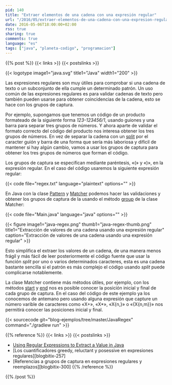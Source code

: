 ```yaml
---
pid: 140
title: "Extraer elementos de una cadena con una expresión regular"
url: "/2016/05/extraer-elementos-de-una-cadena-con-una-expresion-regular/"
date: 2016-05-06T18:00:00+02:00
rss: true
sharing: true
comments: true
language: "es"
tags: ["java", "planeta-codigo", "programacion"]
---
```


{{% post %}}
{{< links >}}
{{< postslinks >}}

{{< logotype image1="java.svg" title1="Java" width1="200" >}}

Las expresiones regulares son muy útiles para comprobar si una cadena de texto o un subconjunto de ella cumple un determinado patrón. Un uso común de las expresiones regulares es para validar cadenas de texto pero también pueden usarse para obtener coincidencias de la cadena, esto se hace con los grupos de captura.

Por ejemplo, supongamos que tenemos un código de un producto formateado de la siguiente forma _123-123456&#47;1_, usando guiones y una barra para separar tres grupos de números. Y ahora aparte de validar el formato correcto del código del producto nos interesa obtener los tres grupos de números. En vez de separar la cadena con un [split](https://docs.oracle.com/javase/8/docs/api/java/lang/String.html#split-java.lang.String-) por el caracter guión y barra de una forma que sería más laboriosa y difícil de mantener si hay algún cambio, vamos a usar los grupos de captura para obtener los tres grupos de números que forman el código.

Los grupos de captura se especifican mediante paréntesis, «(» y «)», en la expresión regular. En el caso del código usaremos la siguiente expresión regular:

{{< code file="regex.txt" language="plaintext" options="" >}}

En Java con la clase [Pattern](https://docs.oracle.com/javase/8/docs/api/java/util/regex/Pattern.html) y [Matcher](https://docs.oracle.com/javase/8/docs/api/java/util/regex/Matcher.html) podemos hacer las validaciones y obtener los grupos de captura de la usando el método [group](https://docs.oracle.com/javase/8/docs/api/java/util/regex/Matcher.html#group-int-) de la clase Matcher:

{{< code file="Main.java" language="java" options="" >}}

<div class="media">
    {{< figure
        image1="java-regex.png" thumb1="java-regex-thumb.png" title1="Extracción de valores de una cadena usando una expresión regular"
        caption="Extracción de valores de una cadena usando una expresión regular" >}}
</div>

Esto simplifica el extraer los valores de un cadena, de una manera menos frágil y más fácil de leer posteriormente el código fuente que usar la función _split_ por uno o varios determinados caracteres, esta es una cadena bastante sencilla si el patrón es más complejo el código usando _split_ puede complicarse notablemente.

La clase Matcher contiene más métodos útiles, por ejemplo, con los métodos [start](https://docs.oracle.com/javase/8/docs/api/java/util/regex/Matcher.html#start-int-) y [end](https://docs.oracle.com/javase/8/docs/api/java/util/regex/Matcher.html#end-int-) nos es posible conocer la posición inicial y final de cada grupo de captura. En el caso del código de este ejemplo ya los conocemos de antemano pero usando alguna expresión que capture un número varible de caracteres como «X+», «X*», «X{n,}» o «{X{n,m}}» nos permitirá conocer las posiciones inicial y final.

{{< sourcecode git="blog-ejemplos/tree/master/JavaRegex" command="./gradlew run" >}}

{{% reference %}}
{{< links >}}
{{< postslinks >}}
* [Using Regular Expressions to Extract a Value in Java](https://stackoverflow.com/questions/237061/using-regular-expressions-to-extract-a-value-in-java)
* [Los cuantificadores greedy, reluctant y posessive en expresiones regulares][blogbitix-257]
* [Referencias a grupos de captura en expresiones regulares y reemplazos][blogbitix-300]
{{% /reference %}}

{{% /post %}}

